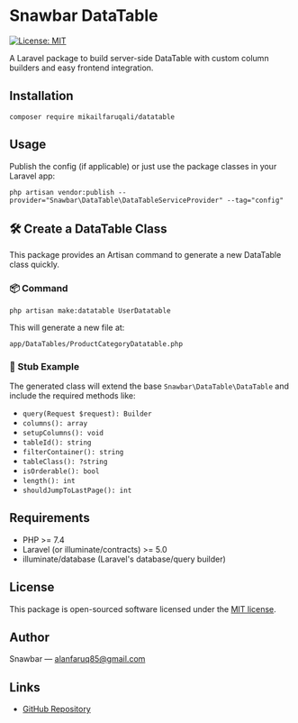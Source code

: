 # Snawbar DataTable

[![License: MIT](https://img.shields.io/badge/License-MIT-green.svg)](https://opensource.org/licenses/MIT)

A Laravel package to build server-side DataTable with custom column builders and easy frontend integration.

## Installation

```
composer require mikailfaruqali/datatable
```

## Usage

Publish the config (if applicable) or just use the package classes in your Laravel app:

```
php artisan vendor:publish --provider="Snawbar\DataTable\DataTableServiceProvider" --tag="config"
```

## 🛠 Create a DataTable Class

This package provides an Artisan command to generate a new DataTable class quickly.

### 📦 Command

```
php artisan make:datatable UserDatatable
```

This will generate a new file at:

```
app/DataTables/ProductCategoryDatatable.php
```


### 📁 Stub Example

The generated class will extend the base `Snawbar\DataTable\DataTable` and include the required methods like:

- `query(Request $request): Builder`
- `columns(): array`
- `setupColumns(): void`
- `tableId(): string`
- `filterContainer(): string`
- `tableClass(): ?string`
- `isOrderable(): bool`
- `length(): int`
- `shouldJumpToLastPage(): int`


## Requirements

- PHP >= 7.4  
- Laravel (or illuminate/contracts) >= 5.0  
- illuminate/database (Laravel's database/query builder)

## License

This package is open-sourced software licensed under the [MIT license](LICENSE).

## Author

Snawbar — [alanfaruq85@gmail.com](mailto:alanfaruq85@gmail.com)


## Links

- [GitHub Repository](https://github.com/mikailfaruqali/datatable)